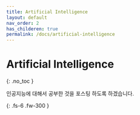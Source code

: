 ```yaml
---
title: Artificial Intelligence
layout: default
nav_order: 2
has_childeren: true
permalink: /docs/artificial-intelligence
---
```


# Artificial Intelligence
{: .no_toc }

인공지능에 대해서 공부한 것을 포스팅 하도록 하겠습니다.

{: .fs-6 .fw-300 }
